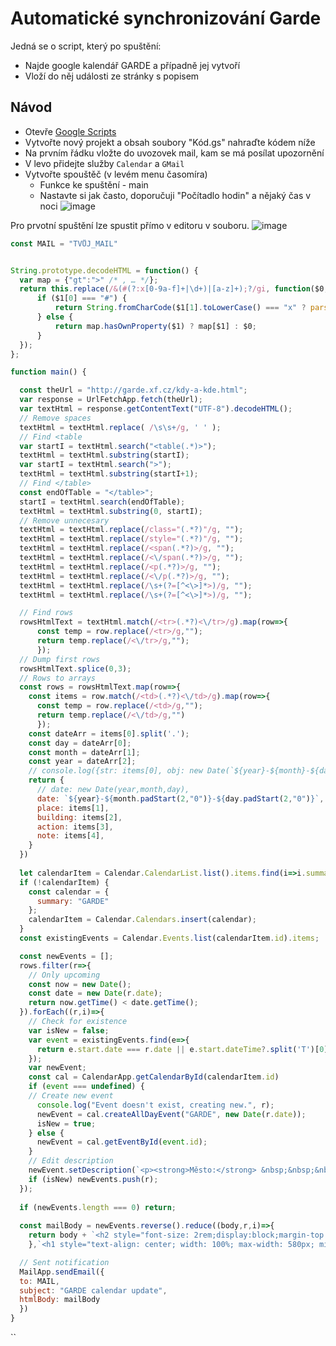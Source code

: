 # Automatické synchronizování Garde

Jedná se o script, který po spuštění:
- Najde google kalendář GARDE a případně jej vytvoří
- Vloží do něj události ze stránky s popisem

  
## Návod
  - Otevře [Google Scripts](https://script.google.com/home)
  - Vytvořte nový projekt a obsah soubory "Kód.gs" nahraďte kódem níže
  - Na prvním řádku vložte do uvozovek mail, kam se má posílat upozornění
  - V levo přidejte služby `Calendar` a `GMail`
  - Vytvořte spouštěč (v levém menu časomíra)
      - Funkce ke spuštění - main
      - Nastavte si jak často, doporučuji "Počítadlo hodin" a nějaký čas v noci
    ![image](https://github.com/user-attachments/assets/b5ad6f1c-9879-478c-bab0-267121cf8e62)


Pro prvotní spuštění lze spustit přímo v editoru v souboru.
![image](https://github.com/user-attachments/assets/8b6b8c7e-d980-4371-aa4b-e789d1888234)


```js
const MAIL = "TVŮJ_MAIL"


String.prototype.decodeHTML = function() {
  var map = {"gt":">" /* , … */};
  return this.replace(/&(#(?:x[0-9a-f]+|\d+)|[a-z]+);?/gi, function($0, $1) {
      if ($1[0] === "#") {
          return String.fromCharCode($1[1].toLowerCase() === "x" ? parseInt($1.substr(2), 16)  : parseInt($1.substr(1), 10));
      } else {
          return map.hasOwnProperty($1) ? map[$1] : $0;
      }
  });
};

function main() {

  const theUrl = "http://garde.xf.cz/kdy-a-kde.html";
  var response = UrlFetchApp.fetch(theUrl);
  var textHtml = response.getContentText("UTF-8").decodeHTML();
  // Remove spaces
  textHtml = textHtml.replace( /\s\s+/g, ' ' );
  // Find <table
  var startI = textHtml.search("<table(.*)>");
  textHtml = textHtml.substring(startI);
  var startI = textHtml.search(">");
  textHtml = textHtml.substring(startI+1);  
  // Find </table>
  const endOfTable = "</table>";
  startI = textHtml.search(endOfTable);
  textHtml = textHtml.substring(0, startI);
  // Remove unnecesary
  textHtml = textHtml.replace(/class="(.*?)"/g, "");
  textHtml = textHtml.replace(/style="(.*?)"/g, "");
  textHtml = textHtml.replace(/<span(.*?)>/g, "");
  textHtml = textHtml.replace(/<\/span(.*?)>/g, "");
  textHtml = textHtml.replace(/<p(.*?)>/g, "");
  textHtml = textHtml.replace(/<\/p(.*?)>/g, "");
  textHtml = textHtml.replace(/\s+(?=[^<\>]*>)/g, "");
  textHtml = textHtml.replace(/\s+(?=[^<\>]*>)/g, "");

  // Find rows
  rowsHtmlText = textHtml.match(/<tr>(.*?)<\/tr>/g).map(row=>{
      const temp = row.replace(/<tr>/g,"");
      return temp.replace(/<\/tr>/g,"");
      });
  // Dump first rows
  rowsHtmlText.splice(0,3);
  // Rows to arrays 
  const rows = rowsHtmlText.map(row=>{
    const items = row.match(/<td>(.*?)<\/td>/g).map(row=>{
      const temp = row.replace(/<td>/g,"");
      return temp.replace(/<\/td>/g,"")
      });
    const dateArr = items[0].split('.');
    const day = dateArr[0];
    const month = dateArr[1];
    const year = dateArr[2];
    // console.log({str: items[0], obj: new Date(`${year}-${month}-${day}`), old: new Date(year,month-1,day)})
    return {
      // date: new Date(year,month,day),
      date: `${year}-${month.padStart(2,"0")}-${day.padStart(2,"0")}`,
      place: items[1],
      building: items[2],
      action: items[3],
      note: items[4],
    }
  })
  
  let calendarItem = Calendar.CalendarList.list().items.find(i=>i.summary === "GARDE");
  if (!calendarItem) {
    const calendar = {
      summary: "GARDE"
    };
    calendarItem = Calendar.Calendars.insert(calendar);
  }
  const existingEvents = Calendar.Events.list(calendarItem.id).items;

  const newEvents = [];
  rows.filter(r=>{
    // Only upcoming
    const now = new Date();
    const date = new Date(r.date);
    return now.getTime() < date.getTime();
  }).forEach((r,i)=>{
    // Check for existence
    var isNew = false;
    var event = existingEvents.find(e=>{      
      return e.start.date === r.date || e.start.dateTime?.split('T')[0] === r.date;
    });
    var newEvent;
    const cal = CalendarApp.getCalendarById(calendarItem.id)
    if (event === undefined) {
    // Create new event
      console.log("Event doesn't exist, creating new.", r);
      newEvent = cal.createAllDayEvent("GARDE", new Date(r.date));
      isNew = true;
    } else {
      newEvent = cal.getEventById(event.id);
    }
    // Edit description
    newEvent.setDescription(`<p><strong>Město:</strong> &nbsp;&nbsp;&nbsp;&nbsp;&nbsp;&nbsp;&nbsp; ${r.place}<br /><strong>M&iacute;sto:</strong> &nbsp;&nbsp;&nbsp;&nbsp;&nbsp;&nbsp;&nbsp;&nbsp; ${r.building}<br /><strong>Akce:</strong> &nbsp;&nbsp;&nbsp;&nbsp;&nbsp;&nbsp;&nbsp;&nbsp;&nbsp; ${r.action}<br /><strong>Pozn&aacute;mka:</strong> ${r.note}</p>`);
    if (isNew) newEvents.push(r);
  });
    
  if (newEvents.length === 0) return;
  
  const mailBody = newEvents.reverse().reduce((body,r,i)=>{
    return body + `<h2 style="font-size: 2rem;display:block;margin-top: 8px; margin-bottom: 8px; width: 30%;min-width: fit-content; padding-bottom: 8px; border-bottom: 1px solid WhiteSmoke;">${new Date(r.date).toLocaleDateString('cs-CZ')}</h2><p><strong>Město:</strong> &nbsp;&nbsp;&nbsp;&nbsp;&nbsp;&nbsp;&nbsp; ${r.place}<br /><strong>M&iacute;sto:</strong> &nbsp;&nbsp;&nbsp;&nbsp;&nbsp;&nbsp;&nbsp;&nbsp; ${r.building}<br /><strong>Akce:</strong> &nbsp;&nbsp;&nbsp;&nbsp;&nbsp;&nbsp;&nbsp;&nbsp;&nbsp; ${r.action}<br /><strong>Pozn&aacute;mka:</strong> ${r.note}</p>`;
    },`<h1 style="text-align: center; width: 100%; max-width: 580px; min-width: fit-content; padding-bottom:10px; border-bottom: 2px solid black; font-family:'Papyrus'; font-weight: bold; font-size: 4rem; color: Maroon ">New events</h1>`);

  // Sent notification
  MailApp.sendEmail({
  to: MAIL,
  subject: "GARDE calendar update",
  htmlBody: mailBody
  })
}

```








``
